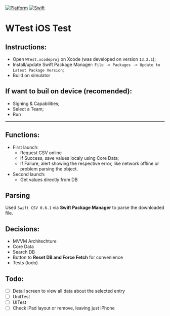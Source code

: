 [![Platform](https://img.shields.io/cocoapods/p/QRCode.svg?style=flat)](#)
[![Swift](https://img.shields.io/badge/swift-5.1-orange.svg?style=flat)](https://developer.apple.com/swift)

# WTest iOS Test

## Instructions:
- Open `WTest.xcodeproj` on Xcode (was developed on version `13.2.1`);
- Install/update Swift Package Manager: `File -> Packages -> Update to Latest Package Version`;
- Build on simulator

## If want to buil on device (recomended):
- Signing & Capabilities;
- Select a Team;
- Run

--------------------------

## Functions:
- First launch:
  - Request CSV online
  - If Success, save values localy using Core Data;
  - If Failure, alert showing the respective error, like network offline or problem parsing the object.
- Second launch:
  - Get values directly from DB

## Parsing
Used `Swift CSV 0.6.1` via **Swift Package Manager** to parse the downloaded file.

## Decisions:
- MVVM Architechture
- Core Data
- Search DB
- Button to **Reset DB and Force Fetch** for convenience 
- Tests (todo)

## Todo:
- [ ] Detail screen to view all data about the selected entry
- [ ] UnitTest
- [ ] UITest
- [ ] Check iPad layout or remove, leaving just iPhone
